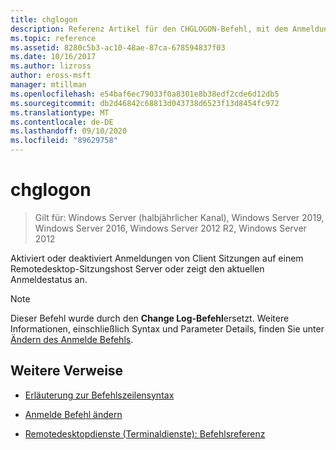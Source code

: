 ```yaml
---
title: chglogon
description: Referenz Artikel für den CHGLOGON-Befehl, mit dem Anmeldungen von Client Sitzungen auf einem Remotedesktop-Sitzungshost Server aktiviert oder deaktiviert werden, oder der aktuelle Anmeldestatus angezeigt wird.
ms.topic: reference
ms.assetid: 8280c5b3-ac10-48ae-87ca-678594837f03
ms.date: 10/16/2017
ms.author: lizross
author: eross-msft
manager: mtillman
ms.openlocfilehash: e54baf6ec79033f0a8301e8b38edf2cde6d12db5
ms.sourcegitcommit: db2d46842c68813d043738d6523f13d8454fc972
ms.translationtype: MT
ms.contentlocale: de-DE
ms.lasthandoff: 09/10/2020
ms.locfileid: "89629758"
---
```

# <a name="chglogon"></a>chglogon

> Gilt für: Windows Server (halbjährlicher Kanal), Windows Server 2019, Windows Server 2016, Windows Server 2012 R2, Windows Server 2012

Aktiviert oder deaktiviert Anmeldungen von Client Sitzungen auf einem Remotedesktop-Sitzungshost Server oder zeigt den aktuellen Anmeldestatus an.

> [!NOTE]
> Dieser Befehl wurde durch den **Change Log-Befehl**ersetzt. Weitere Informationen, einschließlich Syntax und Parameter Details, finden Sie unter [Ändern des Anmelde Befehls](change-logon.md).

## <a name="additional-references"></a>Weitere Verweise

- [Erläuterung zur Befehlszeilensyntax](command-line-syntax-key.md)

- [Anmelde Befehl ändern](change-logon.md)

- [Remotedesktopdienste (Terminaldienste): Befehlsreferenz](remote-desktop-services-terminal-services-command-reference.md)
